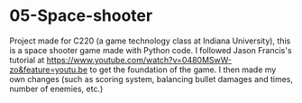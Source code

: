 # 05-Space-shooter
Project made for C220 (a game technology class at Indiana University), this is a space shooter game made with Python code. I followed Jason Francis's tutorial at https://www.youtube.com/watch?v=0480MSwW-zo&feature=youtu.be to get the foundation of the game. I then made my own changes (such as scoring system, balancing bullet damages and times, number of enemies, etc.)
